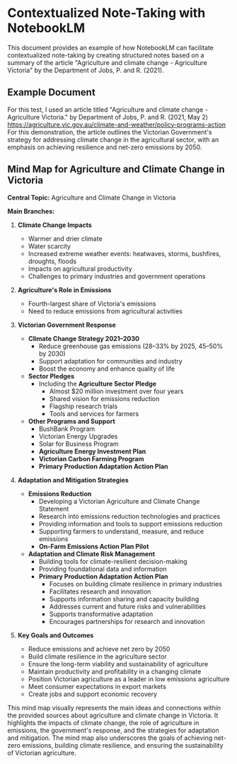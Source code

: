 # Contextualized Note-Taking with NotebookLM

This document provides an example of how NotebookLM can facilitate contextualized note-taking by creating structured notes based on a summary of the article "Agriculture and climate change - Agriculture Victoria" by the Department of Jobs, P. and R. (2021).

## Example Document

For this test, I used an article titled "Agriculture and climate change - Agriculture Victoria." by Department of Jobs, P. and R. (2021, May 2) https://agriculture.vic.gov.au/climate-and-weather/policy-programs-action ‌
For this demonstration, the article outlines the Victorian Government's strategy for addressing climate change in the agricultural sector, with an emphasis on achieving resilience and net-zero emissions by 2050.

## Mind Map for Agriculture and Climate Change in Victoria

**Central Topic:** Agriculture and Climate Change in Victoria

**Main Branches:**

1.  **Climate Change Impacts**
    *   Warmer and drier climate
    *   Water scarcity
    *   Increased extreme weather events: heatwaves, storms, bushfires, droughts, floods
    *   Impacts on agricultural productivity
    *   Challenges to primary industries and government operations

2.  **Agriculture's Role in Emissions**
    *   Fourth-largest share of Victoria's emissions
    *   Need to reduce emissions from agricultural activities

3.  **Victorian Government Response**
    *   **Climate Change Strategy 2021–2030**
        *   Reduce greenhouse gas emissions (28–33% by 2025, 45–50% by 2030)
        *   Support adaptation for communities and industry
        *   Boost the economy and enhance quality of life
    *   **Sector Pledges**
        *   Including the **Agriculture Sector Pledge**
            *   Almost $20 million investment over four years
            *   Shared vision for emissions reduction
            *   Flagship research trials
            *   Tools and services for farmers
    *   **Other Programs and Support**
        *   BushBank Program
        *   Victorian Energy Upgrades
        *   Solar for Business Program
        *   **Agriculture Energy Investment Plan**
        *   **Victorian Carbon Farming Program**
        *   **Primary Production Adaptation Action Plan**

4.  **Adaptation and Mitigation Strategies**
    *   **Emissions Reduction**
        *   Developing a Victorian Agriculture and Climate Change Statement
        *   Research into emissions reduction technologies and practices
        *   Providing information and tools to support emissions reduction
        *   Supporting farmers to understand, measure, and reduce emissions
        *   **On-Farm Emissions Action Plan Pilot**
    *   **Adaptation and Climate Risk Management**
        *   Building tools for climate-resilient decision-making
        *   Providing foundational data and information
        *   **Primary Production Adaptation Action Plan**
            *   Focuses on building climate resilience in primary industries
            *   Facilitates research and innovation
            *   Supports information sharing and capacity building
            *   Addresses current and future risks and vulnerabilities
            *   Supports transformative adaptation
            *   Encourages partnerships for research and innovation

5.  **Key Goals and Outcomes**
    *   Reduce emissions and achieve net zero by 2050
    *   Build climate resilience in the agriculture sector
    *   Ensure the long-term viability and sustainability of agriculture
    *   Maintain productivity and profitability in a changing climate
    *   Position Victorian agriculture as a leader in low emissions agriculture
    *   Meet consumer expectations in export markets
    *   Create jobs and support economic recovery

This mind map visually represents the main ideas and connections within the provided sources about agriculture and climate change in Victoria. It highlights the impacts of climate change, the role of agriculture in emissions, the government's response, and the strategies for adaptation and mitigation. The mind map also underscores the goals of achieving net-zero emissions, building climate resilience, and ensuring the sustainability of Victorian agriculture.
